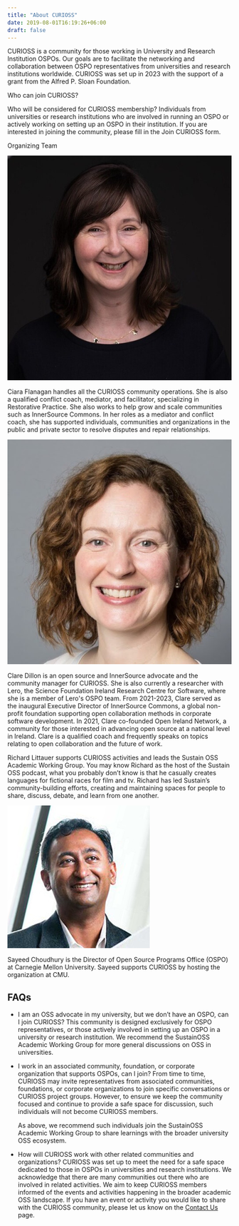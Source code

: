 ```yaml
---
title: "About CURIOSS"
date: 2019-08-01T16:19:26+06:00
draft: false
---
```

CURIOSS is a community for those working in University and Research Institution OSPOs. Our goals are to facilitate the networking and collaboration between OSPO representatives from universities and research institutions worldwide.
C﻿URIOSS was set up in 2023 with the support of a grant from the Alfred P. Sloan Foundation. 

<div >
<p class="h1 row text-center justify-content-md-center">Who can join CURIOSS?</p>
 Who will be considered for CURIOSS membership? Individuals from universities or research institutions who are involved in running an OSPO or actively working on setting up an OSPO in their institution. If you are interested in joining the community, please fill in the Join CURIOSS form. 
</div>

<div class="row text-center justify-content-md-center" id="team">
  <div class="col-sm-12">
    <p class="h1">Organizing Team</p>
  </div>
  <div class="col-xs-12 col-sm-6 col-lg-4">
    <img src="/images/about/team/ciara.png" title="Ciara Flanagan" class="align-middle"/>
    <p class="row text-center justify-content-md-center" id="team">Ciara Flanagan handles all the CURIOSS community operations. She is also a qualified conflict coach, mediator, and facilitator, specializing in Restorative Practice. She also works to help grow and scale communities such as InnerSource Commons.
In her roles as a mediator and conflict coach, she has supported individuals, communities and organizations in the public and private sector to resolve disputes and repair relationships. 
 </p>
  </div>
   <div class="col-xs-12 col-sm-6 col-lg-4">
    <img src="/images/about/team/clare.png" title="Clare Dillon" class="align-middle"/>
    <p>Clare Dillon is an open source and InnerSource advocate and the community manager for CURIOSS. She is also currently a researcher with Lero, the Science Foundation Ireland Research Centre for Software, where she is a member of Lero's OSPO team. From 2021-2023, Clare served as the inaugural Executive Director of InnerSource Commons, a global non-profit foundation supporting open collaboration methods in corporate software development. In 2021, Clare co-founded Open Ireland Network, a community for those interested in advancing open source at a national level in Ireland. Clare is a qualified coach and frequently speaks on topics relating to open collaboration and the future of work.

 </p>
  </div>
    <div class="col-xs-12 col-sm-6 col-lg-4">
      <p class="row text-center justify-content-md-center" id="team">Richard Littauer supports CURIOSS activities and leads the Sustain OSS Academic Working Group. You may know Richard as the host of the Sustain OSS podcast, what you probably don’t know is that he casually creates languages for fictional races for film and tv. Richard has led Sustain’s community-building efforts, creating and maintaining spaces for people to share, discuss, debate, and learn from one another. 
      </p>
      </div>
    <div class="col-xs-12 col-sm-6 col-lg-4">
    <img src="/images/about/team/sayeed.png" title="Sayeed Choudhury" class="align-middle"/>
    <p class="row text-center justify-content-md-center" id="team">Sayeed Choudhury is the Director of Open Source Programs Office (OSPO) at Carnegie Mellon University. Sayeed supports CURIOSS by hosting the organization at CMU.
 </p>
  </div>
</div>

## FAQs

- I am an OSS advocate in my university, but we don’t have an OSPO, can I join CURIOSS? 
This community is designed exclusively for OSPO representatives, or those actively involved in setting up an OSPO in a university or research institution. We recommend the SustainOSS Academic Working Group for more general discussions on OSS in universities.  

- I work in an associated community, foundation, or corporate organization that supports OSPOs, can I join? 
From time to time, CURIOSS may invite representatives from associated communities, foundations, or corporate organizations to join specific conversations or CURIOSS project groups. However, to ensure we keep the community focused and continue to provide a safe space for discussion, such individuals will not become CURIOSS members.

  As above, we recommend such individuals join the SustainOSS Academic Working Group to share learnings with the broader university OSS ecosystem.

- How will CURIOSS work with other related communities and organizations?
CURIOSS was set up to meet the need for a safe space dedicated to those in OSPOs in universities and research institutions. We acknowledge that there are many communities out there who are involved in related activities. We aim to keep CURIOSS members informed of the events and activities happening in the broader academic OSS landscape. If you have an event or activity you would like to share with the CURIOSS community, please let us know on the <a href="/about/join/">Contact Us</a> page.


